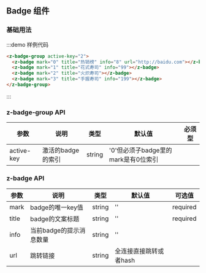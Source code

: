 ## Badge 组件

### 基础用法

:::demo 样例代码
```html
<z-badge-group active-key="2">
  <z-badge mark="0" title="热销榜" info="8" url="http://baidu.com"></z-badge>
  <z-badge mark="1" title="花式寿司" info="99"></z-badge>
  <z-badge mark="2" title="火炽寿司"></z-badge>
  <z-badge mark="3" title="手握寿司" info="199"></z-badge>
</z-badge-group>
```
:::

### z-badge-group API

| 参数       | 说明      | 类型       | 默认值       | 必须型       |
|-----------|-----------|-----------|-------------|-------------|
| active-key | 激活的badge的索引 | string  | '0'但必须子badge里的mark是有0位索引 |           |


### z-badge API
| 参数       | 说明      | 类型       | 默认值       | 可选值       |
|-----------|-----------|-----------|-------------|-------------|
| mark | badge的唯一key值 | string  | ''          | required         |
| title | badge的文案标题 | string  | ''          | required          |
| info | 当前badge的提示消息数量 | string  | ''          |           |
| url | 跳转链接 | string  | 全连接直接跳转或者hash          |           |
